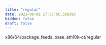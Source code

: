 ```yaml
---
title: "regular"
date: 2021-06-01 17:37:56.558395
hidden: false
draft: false
---
```


x86/64/package_feeds_base_ath10k-ct/regular

